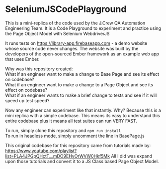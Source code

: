 # SeleniumJSCodePlayground
This is a mini-replica of the code used by the J.Crew QA Automation Engineering Team.
It is a Code Playground to experiment and practice using the Page Object Model with Selenium WebdriverJS

It runs tests on https://library-app.firebaseapp.com - a demo website whose source code never changes. The website was built by the developers of the open-sourced Ember framework as an example web app that uses Ember.

Why was this repository created:<br />
What if an engineer want to make a change to Base Page and see its effect on codebase?<br />
What if an engineer want to make a change to a Page Object and see its effect on codebase?<br />
What if an engineer wants to make a brief change to tests and see if it will speed up test speed?

Now any engineer can experiment like that instantly. Why? Because this is a mini replica with a simple codebase. This means its easy to understand this entire codebase plus it means all test suites can run VERY FAST.

To run, simply clone this repository and `npm run install`<br />
To run in headless mode, simply uncomment the line in BasePage.js

This original codebase for this repository came from tutorials made by: https://www.youtube.com/playlist?list=PLA4JPGpQHctT__mDO9EHvOrWVW0Hkf5Mk All I did was expand upon those tutorials and convert it to a JS Class based Page Object Model.

